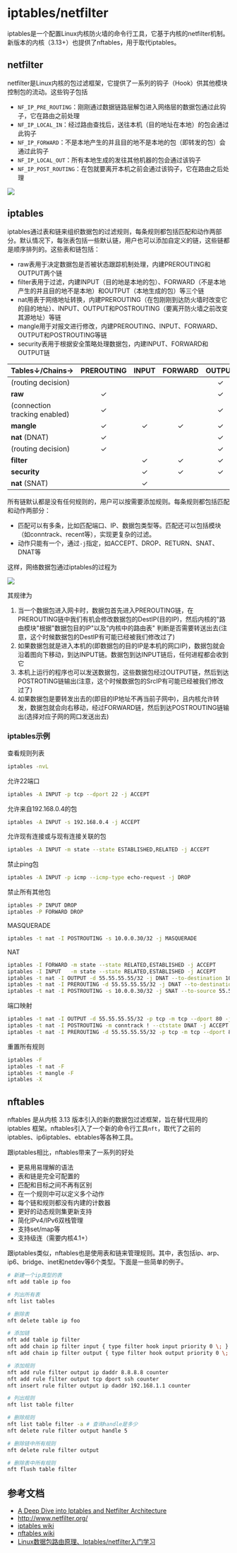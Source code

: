 # iptables/netfilter

iptables是一个配置Linux内核防火墙的命令行工具，它基于内核的netfilter机制。新版本的内核（3.13+）也提供了nftables，用于取代iptables。

## netfilter

netfilter是Linux内核的包过滤框架，它提供了一系列的钩子（Hook）供其他模块控制包的流动。这些钩子包括

- `NF_IP_PRE_ROUTING`：刚刚通过数据链路层解包进入网络层的数据包通过此钩子，它在路由之前处理
- `NF_IP_LOCAL_IN`：经过路由查找后，送往本机（目的地址在本地）的包会通过此钩子
- `NF_IP_FORWARD`：不是本地产生的并且目的地不是本地的包（即转发的包）会通过此钩子
- `NF_IP_LOCAL_OUT`：所有本地生成的发往其他机器的包会通过该钩子
- `NF_IP_POST_ROUTING`：在包就要离开本机之前会通过该钩子，它在路由之后处理

![](images/netfilter.png)

## iptables

iptables通过表和链来组织数据包的过滤规则，每条规则都包括匹配和动作两部分。默认情况下，每张表包括一些默认链，用户也可以添加自定义的链，这些链都是顺序排列的。这些表和链包括：

- raw表用于决定数据包是否被状态跟踪机制处理，内建PREROUTING和OUTPUT两个链
- filter表用于过滤，内建INPUT（目的地是本地的包）、FORWARD（不是本地产生的并且目的地不是本地）和OUTPUT（本地生成的包）等三个链
- nat用表于网络地址转换，内建PREROUTING（在包刚刚到达防火墙时改变它的目的地址）、INPUT、OUTPUT和POSTROUTING（要离开防火墙之前改变其源地址）等链
- mangle用于对报文进行修改，内建PREROUTING、INPUT、FORWARD、OUTPUT和POSTROUTING等链
- security表用于根据安全策略处理数据包，内建INPUT、FORWARD和OUTPUT链

Tables↓/Chains→               | PREROUTING | INPUT | FORWARD | OUTPUT | POSTROUTING
----------------------------- |:----------:|:-----:|:-------:|:------:|:-----------:
(routing decision)            |            |       |         |   ✓    |            
**raw**                       |     ✓      |       |         |   ✓    |            
(connection tracking enabled) |     ✓      |       |         |   ✓    |            
**mangle**                    |     ✓      |   ✓   |    ✓    |   ✓    |      ✓     
**nat** (DNAT)                |     ✓      |       |         |   ✓    |            
(routing decision)            |     ✓      |       |         |   ✓    |            
**filter**                    |            |   ✓   |    ✓    |   ✓    |            
**security**                  |            |   ✓   |    ✓    |   ✓    |            
**nat** (SNAT)                |            |   ✓   |         |        |      ✓     

所有链默认都是没有任何规则的，用户可以按需要添加规则。每条规则都包括匹配和动作两部分：

- 匹配可以有多条，比如匹配端口、IP、数据包类型等。匹配还可以包括模块（如conntrack、recent等），实现更复杂的过滤。
- 动作只能有一个，通过`-j`指定，如ACCEPT、DROP、RETURN、SNAT、DNAT等

这样，网络数据包通过iptables的过程为

![](images/iptables.png)

其规律为

1. 当一个数据包进入网卡时，数据包首先进入PREROUTING链，在PREROUTING链中我们有机会修改数据包的DestIP(目的IP)，然后内核的"路由模块"根据"数据包目的IP"以及"内核中的路由表"
判断是否需要转送出去(注意，这个时候数据包的DestIP有可能已经被我们修改过了)
2. 如果数据包就是进入本机的(即数据包的目的IP是本机的网口IP)，数据包就会沿着图向下移动，到达INPUT链。数据包到达INPUT链后，任何进程都会收到它
3. 本机上运行的程序也可以发送数据包，这些数据包经过OUTPUT链，然后到达POSTROTING链输出(注意，这个时候数据包的SrcIP有可能已经被我们修改过了)
4. 如果数据包是要转发出去的(即目的IP地址不再当前子网中)，且内核允许转发，数据包就会向右移动，经过FORWARD链，然后到达POSTROUTING链输出(选择对应子网的网口发送出去)

### iptables示例

查看规则列表

```sh
iptables -nvL
```

允许22端口

```sh
iptables -A INPUT -p tcp --dport 22 -j ACCEPT
```

允许来自192.168.0.4的包

```sh
iptables -A INPUT -s 192.168.0.4 -j ACCEPT
```

允许现有连接或与现有连接关联的包

```sh
iptables -A INPUT -m state --state ESTABLISHED,RELATED -j ACCEPT
```

禁止ping包

```sh
iptables -A INPUT -p icmp --icmp-type echo-request -j DROP
```

禁止所有其他包

```sh
iptables -P INPUT DROP
iptables -P FORWARD DROP
```

MASQUERADE

```sh
iptables -t nat -I POSTROUTING -s 10.0.0.30/32 -j MASQUERADE
```

NAT

```sh
iptables -I FORWARD -m state --state RELATED,ESTABLISHED -j ACCEPT
iptables -I INPUT   -m state --state RELATED,ESTABLISHED -j ACCEPT
iptables -t nat -I OUTPUT -d 55.55.55.55/32 -j DNAT --to-destination 10.0.0.30
iptables -t nat -I PREROUTING -d 55.55.55.55/32 -j DNAT --to-destination 10.0.0.30
iptables -t nat -I POSTROUTING -s 10.0.0.30/32 -j SNAT --to-source 55.55.55.55
```

端口映射

```sh
iptables -t nat -I OUTPUT -d 55.55.55.55/32 -p tcp -m tcp --dport 80 -j DNAT --to-destination 10.10.10.3:80
iptables -t nat -I POSTROUTING -m conntrack ! --ctstate DNAT -j ACCEPT
iptables -t nat -I PREROUTING -d 55.55.55.55/32 -p tcp -m tcp --dport 80 -j DNAT --to-destination 10.10.10.3:80
```

重置所有规则

```sh
iptables -F
iptables -t nat -F
iptables -t mangle -F
iptables -X
```

## nftables

nftables 是从内核 3.13 版本引入的新的数据包过滤框架，旨在替代现用的 iptables 框架。nftables引入了一个新的命令行工具`nft`，取代了之前的iptables、ip6iptables、ebtables等各种工具。

跟iptables相比，nftables带来了一系列的好处

- 更易用易理解的语法
- 表和链是完全可配置的
- 匹配和目标之间不再有区别
- 在一个规则中可以定义多个动作
- 每个链和规则都没有内建的计数器
- 更好的动态规则集更新支持
- 简化IPv4/IPv6双栈管理
- 支持set/map等
- 支持级连（需要内核4.1+）

跟iptables类似，nftables也是使用表和链来管理规则。其中，表包括ip、arp、ip6、bridge、inet和netdev等6个类型。下面是一些简单的例子。

```sh
# 新建一个ip类型的表
nft add table ip foo

# 列出所有表
nft list tables

# 删除表
nft delete table ip foo

# 添加链
nft add table ip filter
nft add chain ip filter input { type filter hook input priority 0 \; }
nft add chain ip filter output { type filter hook output priority 0 \; }

# 添加规则
nft add rule filter output ip daddr 8.8.8.8 counter
nft add rule filter output tcp dport ssh counter
nft insert rule filter output ip daddr 192.168.1.1 counter

# 列出规则
nft list table filter

# 删除规则
nft list table filter -a # 查询handle是多少
nft delete rule filter output handle 5

# 删除链中所有规则
nft delete rule filter output

# 删除表中所有规则
nft flush table filter
```

## 参考文档

- [A Deep Dive into Iptables and Netfilter Architecture](https://www.digitalocean.com/community/tutorials/a-deep-dive-into-iptables-and-netfilter-architecture)
- <http://www.netfilter.org/>
- [iptables wiki](https://wiki.archlinux.org/index.php/Iptables)
- [nftables wiki](https://wiki.nftables.org/wiki-nftables/index.php/Main_Page)
- [Linux数据包路由原理、Iptables/netfilter入门学习](http://www.cnblogs.com/LittleHann/p/3708222.html)
